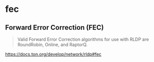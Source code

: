 # fec

## Forward Error Correction (FEC)

> Valid Forward Error Correction algorithms for use with RLDP are RoundRobin, Online, and RaptorQ.

https://docs.ton.org/develop/network/rldp#fec
